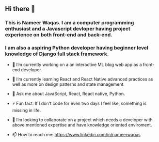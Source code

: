 ## Hi there 👋

### This is Nameer Waqas. I am a computer programming enthusiast and a Javascript devloper having project experience on both front-end and back-end.

### I am also a aspiring Python developer having beginner level knowledge of Django full stack framework.

- 🔭 I’m currently working on a an interactive ML blog web app as a front-end developer.

- 🌱 I’m currently learning React and React Native advanced practices as well as more on design patterns and state management.

- 💬 Ask me about JavaScript, React, React native, Python.

- ⚡ Fun fact: If I don't code for even two days I feel like, something is missing in life.

- 👯 I’m looking to collaborate on a project which needs a developer with above mentioned expertise and have knowledge oriented enviroment.

- 📫 How to reach me: https://www.linkedin.com/in/nameerwaqas


<!--
**NameerWaqas/NameerWaqas** is a ✨ _special_ ✨ repository because its `README.md` (this file) appears on your GitHub profile.

Here are some ideas to get you started:

- 🔭 I’m currently working on ...
- 🌱 I’m currently learning ...
- 👯 I’m looking to collaborate on ...
- 🤔 I’m looking for help with ...
- 💬 Ask me about ...
- 📫 How to reach me: ...
- 😄 Pronouns: ...
- ⚡ Fun fact: ...
-->
